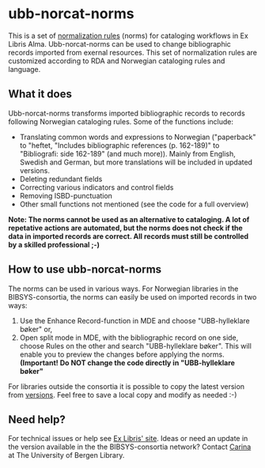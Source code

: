 # ubb-norcat-norms

This is a set of [normalization rules](https://knowledge.exlibrisgroup.com/Alma/Product_Documentation/010Alma_Online_Help_(English)/Metadata_Management/016Working_with_Rules/020Working_with_Normalization_Rules) (norms) for cataloging workflows in Ex Libris Alma.
Ubb-norcat-norms can be used to change bibliographic records imported from exernal resources. This set of normalization rules are customized according to RDA and Norwegian cataloging rules and language.

## What it does

Ubb-norcat-norms transforms imported bibliographic records to records following Norwegian cataloging rules. Some of the functions include:
* Translating common words and expressions to Norwegian ("paperback" to "heftet, "Includes bibliographic references (p. 162-189)" to "Bibliografi: side 162-189" (and much more)). Mainly from English, Swedish and German, but more translations will be included in updated versions.
* Deleting redundant fields
* Correcting various indicators and control fields
* Removing ISBD-punctuation
* Other small functions not mentioned (see the code for a full overview)

**Note: The norms cannot be used as an alternative to cataloging. A lot of repetative actions are automated, but the norms does not check if the data in imported records are correct. All records must still be controlled by a skilled professional ;-)**

## How to use ubb-norcat-norms

The norms can be used in various ways. 
For Norwegian libraries in the BIBSYS-consortia, the norms can easily be used on imported records in two ways:
1. Use the Enhance Record-function in MDE and choose "UBB-hylleklare bøker"
   or,
2. Open split mode in MDE, with the bibliographic record on one side, choose Rules on the other and search "UBB-hylleklare bøker". This will enable you to preview the changes before applying the norms. **(Important! Do NOT change the code directly in "UBB-hylleklare bøker"**

For libraries outside the consortia it is possible to copy the latest version from [versions](https://github.com/carinath/ubb-norcat-norms/tree/main/versions). Feel free to save a local copy and modify as needed :-)

 ## Need help?

 For technical issues or help see [Ex Libris' site](https://knowledge.exlibrisgroup.com/Alma/Product_Documentation/010Alma_Online_Help_(English)/Metadata_Management/016Working_with_Rules/020Working_with_Normalization_Rules). Ideas or need an update in the  version available in the the BIBSYS-consortia network? Contact [Carina](https://www.uib.no/personer/Carina.Thornes) at The University of Bergen Library. 





